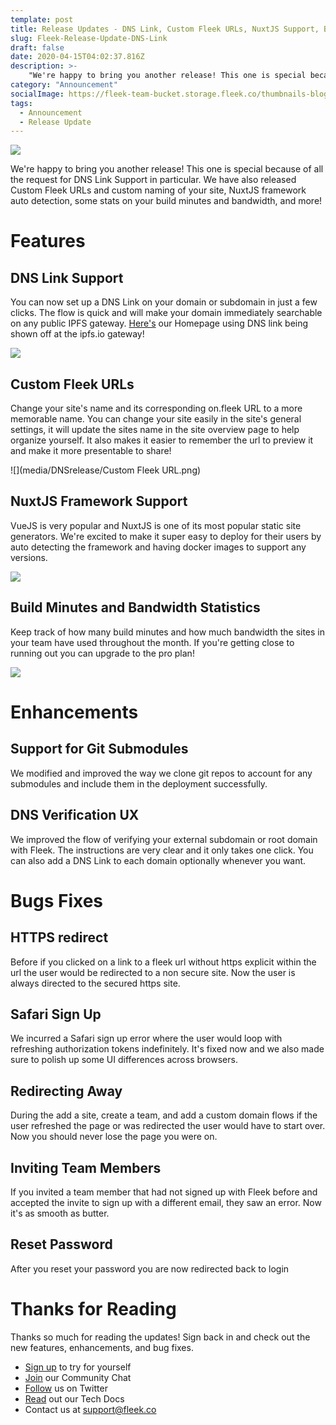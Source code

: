 ```yaml
---
template: post
title: Release Updates - DNS Link, Custom Fleek URLs, NuxtJS Support, Build and Bandwidth Stats and more!
slug: Fleek-Release-Update-DNS-Link
draft: false
date: 2020-04-15T04:02:37.816Z
description: >-
    "We're happy to bring you another release! This one is special because of all the request for DNS Link Support in particular. We have also released Custom Fleek URLs and custom naming of your site, NuxtJS framework auto detection, some stats on your build minutes and bandwidth, and more!"
category: "Announcement"
socialImage: https://fleek-team-bucket.storage.fleek.co/thumbnails-blog/Release-Update-UI-rebrand.png
tags:
  - Announcement
  - Release Update
---
```


![](https://fleek-team-bucket.storage.fleek.co/thumbnails-blog/Release-Update-UI-rebrand.png)

We're happy to bring you another release! This one is special because of all the request for DNS Link Support in particular. We have also released Custom Fleek URLs and custom naming of your site, NuxtJS framework auto detection, some stats on your build minutes and bandwidth, and more!

# Features

## DNS Link Support

You can now set up a DNS Link on your domain or subdomain in just a few clicks. The flow is quick and will make your domain immediately searchable on any public IPFS gateway. [Here's](https://ipfs.io/ipns/fleek.co/) our Homepage using DNS link being shown off at the ipfs.io gateway!

![](media/DNSrelease/DNS.png)

## Custom Fleek URLs

Change your site's name and its corresponding on.fleek URL to a more memorable name. You can change your site easily in the site's general settings, it will update the sites name in the site overview page to help organize yourself. It also makes it easier to remember the url to preview it and make it more presentable to share!

![](media/DNSrelease/Custom Fleek URL.png)

## NuxtJS Framework Support

VueJS is very popular and NuxtJS is one of its most popular static site generators. We're excited to make it super easy to deploy for their users by auto detecting the framework and having docker images to support any versions.

![](media/DNSrelease/Nuxt.png)

## Build Minutes and Bandwidth Statistics 

Keep track of how many build minutes and how much bandwidth the sites in your team have used throughout the month. If you're getting close to running out you can upgrade to the pro plan!

![](media/DNSrelease/BuildBandwidth.png)

# Enhancements 


## Support for Git Submodules

We modified and improved the way we clone git repos to account for any submodules and include them in the deployment successfully.

## DNS Verification UX

We improved the flow of verifying your external subdomain or root domain with Fleek. The instructions are very clear and it only takes one click. You can also add a DNS Link to each domain optionally whenever you want.


# Bugs Fixes

## HTTPS redirect

Before if you clicked on a link to a fleek url without https explicit within the url the user would be redirected to a non secure site. Now the user is always directed to the secured https site.

## Safari Sign Up

We incurred a Safari sign up error where the user would loop with refreshing authorization tokens indefinitely. It's fixed now and we also made sure to polish up some UI differences across browsers.

## Redirecting Away

During the add a site, create a team, and add a custom domain flows if the user refreshed the page or was redirected the user would have to start over. Now you should never lose the page you were on.

## Inviting Team Members

If you invited a team member that had not signed up with Fleek before and accepted the invite to sign up with a different email, they saw an error. Now it's as smooth as butter. 

## Reset Password 

After you reset your password you are now redirected back to login 


# Thanks for Reading

Thanks so much for reading the updates! Sign back in and check out the new features, enhancements, and bug fixes.

* [Sign up](https://app.fleek.co) to try for yourself
* [Join](https://join.slack.com/t/fleek-public/shared_invite/zt-bxna7y1d-PbVdut4rgHt5jM6Zjg9g9A) our Community Chat
* [Follow](https://twitter.com/FleekHQ) us on Twitter
* [Read](https://docs.fleek.co/) out our Tech Docs
* Contact us at support@fleek.co 